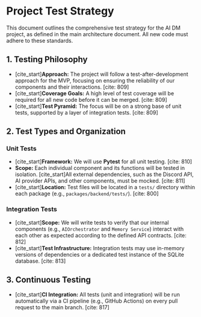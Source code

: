 # Project Test Strategy

This document outlines the comprehensive test strategy for the AI DM project, as defined in the main architecture document. All new code must adhere to these standards.

## 1. Testing Philosophy
* [cite_start]**Approach:** The project will follow a test-after-development approach for the MVP, focusing on ensuring the reliability of our components and their interactions. [cite: 809]
* [cite_start]**Coverage Goals:** A high level of test coverage will be required for all new code before it can be merged. [cite: 809]
* [cite_start]**Test Pyramid:** The focus will be on a strong base of unit tests, supported by a layer of integration tests. [cite: 809]

## 2. Test Types and Organization

### Unit Tests
* [cite_start]**Framework:** We will use **Pytest** for all unit testing. [cite: 810]
* **Scope:** Each individual component and its functions will be tested in isolation. [cite_start]All external dependencies, such as the Discord API, AI provider APIs, and other components, must be mocked. [cite: 811]
* [cite_start]**Location:** Test files will be located in a `tests/` directory within each package (e.g., `packages/backend/tests/`). [cite: 800]

### Integration Tests
* [cite_start]**Scope:** We will write tests to verify that our internal components (e.g., `AIOrchestrator` and `Memory Service`) interact with each other as expected according to the defined API contracts. [cite: 812]
* [cite_start]**Test Infrastructure:** Integration tests may use in-memory versions of dependencies or a dedicated test instance of the SQLite database. [cite: 813]

## 3. Continuous Testing
* [cite_start]**CI Integration:** All tests (unit and integration) will be run automatically via a CI pipeline (e.g., GitHub Actions) on every pull request to the main branch. [cite: 817]